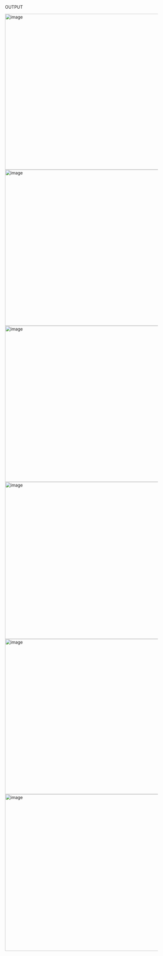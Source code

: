 OUTPUT

<img width="513" alt="image" src="https://github.com/user-attachments/assets/b9dc493a-ed61-4d8e-8d8a-7b18affd41a0">
<img width="514" alt="image" src="https://github.com/user-attachments/assets/75a50868-6158-45a8-a184-c849ba391f48">
<img width="514" alt="image" src="https://github.com/user-attachments/assets/f27441d8-4dcf-41dd-8d6e-cfb02cb10c1d">
<img width="517" alt="image" src="https://github.com/user-attachments/assets/2c1185e8-dd9f-40bc-97ad-091359f05d5f">
<img width="511" alt="image" src="https://github.com/user-attachments/assets/76d92f44-25c1-471b-8e68-acd61c5849f4">
<img width="516" alt="image" src="https://github.com/user-attachments/assets/c8ed4e99-fefc-4ec9-90a8-b5fa42ad84e8">


